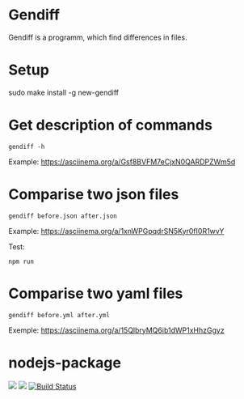 # Gendiff

Gendiff is a programm, which find differences in files.

# Setup

   sudo make install -g new-gendiff

# Get description of commands

    gendiff -h

Example: https://asciinema.org/a/Gsf8BVFM7eCjxN0QARDPZWm5d

# Comparise two json files 

    gendiff before.json after.json

Example: https://asciinema.org/a/1xnWPGpqdrSN5Kyr0fI0R1wvY

  Test:

    npm run 
    
# Comparise two yaml files

    gendiff before.yml after.yml

Exemple: https://asciinema.org/a/15QlbryMQ6ib1dWP1xHhzGgyz

# nodejs-package

<a href="https://codeclimate.com/github/valyaevadaria/project-lvl2-s475/maintainability"><img src="https://api.codeclimate.com/v1/badges/c8c0e4a2befbe055db77/maintainability" /></a>
<a href="https://codeclimate.com/github/valyaevadaria/project-lvl2-s475/test_coverage"><img src="https://api.codeclimate.com/v1/badges/c8c0e4a2befbe055db77/test_coverage" /></a>
[![Build Status](https://travis-ci.org/valyaevadaria/project-lvl2-s475.svg?branch=master)](https://travis-ci.org/valyaevadaria/project-lvl2-s475)